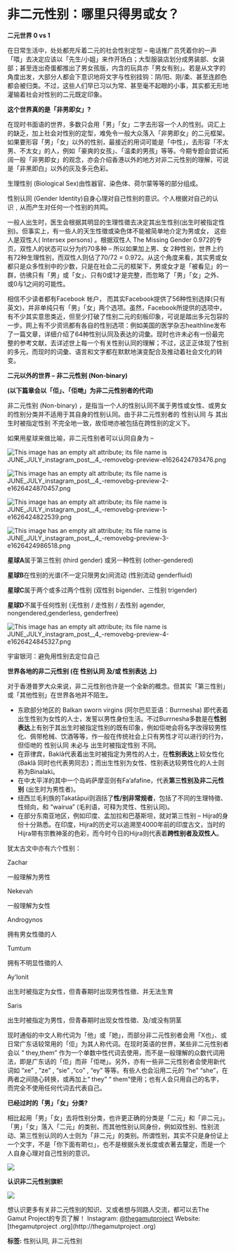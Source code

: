 # 非二元性别：哪里只得男或女？

**二元世界 0 vs 1**

在日常生活中，处处都充斥着二元的社会性别定型 – 电话推广员凭着你的一声「喂」去决定应该以「先生/小姐」来作开场白；大型服装店划分成男装部、女装部；甚至连出奇蛋都推出了男女孩版，内含的玩具亦「男女有别」。若是从文字的角度出发，大部分人都会下意识地将文字与性别挂钩：阴/阳、刚/柔、甚至连颜色都会被归类。不过，这些人们早已习以为常、甚至毫不起眼的小事，其实都无形地灌输着社会对性别的二元既定印象。

**这个世界真的是「非男即女」?**

在现时书面语的世界，多数只会用「男」「女」二字去形容一个人的性别。词汇上的缺乏，加上社会对性别的定型，难免令一般大众落入「非男即女」的二元框架。如果要形容「男」「女」以外的性别，最接近的用词可能是「中性」，去形容「不太男、不太女」的人，例如「豪爽的女孩」、「温柔的男孩」等等。今期专题会尝试拓阔一般「非男即女」的观念，亦会介绍香港以外的地方对非二元性别的理解，可说是「非黑即白」以外的灰及多元色彩。

生理性别 (Biological Sex)由性器官、染色体、荷尔蒙等等的部分组成。

性别认同 (Gender Identity)自身心理对自己性别的意识。个人根据对自己的认识﹐从而产生对任何一个性别的共鸣。

一般人出生时，医生会根据其明显的生理性徵去决定其出生性别(出生时被指定性别)。但事实上，有一些人的天生性徵或染色体不能被简单地介定为男或女， 这些人是双性人( Intersex persons) 。根据双性人 The Missing Gender 0.972的专页，双性人的状态可以分为约70多种 – 所以如果加上男、女 2种性别，世界上约有72种生理性别，而双性人则佔了70/72 = 0.972。从这个角度来看，其实男或女都只是众多性别中的少数，只是在社会二元的框架下，男或女才是「被看见」的一群，彷彿只有「男」或「女」、只有0或1才是完整，而忽略了「男」「女」之外、或0与1之间的可能性。

相信不少读者都有Facebook 帐户， 而其实Facebook提供了56种性别选择(只有英文)，并非单纯只有「男」「女」两个选项。虽然，Facebook所提供的选项中，有不少其实意思类近，但至少打破了性别二元的刻板印象，可说是踏出多元包容的一步。网上有不少资讯都有各自的性别选项：例如美国的医学杂志healthline发布了一篇文章，详细介绍了64种性别认同及表达的词彙。现时也许未必有一份最完整的参考文献，去详述世上每一个有关性别认同的理解；不过，这正正体现了性别的多元，而现时的词彙、语言和文字都在默默地演变配合及推动着社会文化的转变。

**二元以外的世界 – 非二元性别 (Non-binary)**

**(以下篇章会以「佢」、「佢哋」为非二元性别者的代词)**

非二元性别 (Non-binary) ，是指当一个人的性别认同不属于男性或女性、或男女的性别分类并不适用于其自身的性别认同。由于非二元性别者的 性别认同 与 其出生时被指定性别 不完全地一致，故佢哋亦被包括在跨性别的定义下。

如果用星球来做比喻，非二元性别者可以认同自身为 –

![This image has an empty alt attribute; its file name is JUNE_JULY_instagram_post__4_-removebg-preview-e1626424793476.png](https://genderempowerment.org/2020newsite/wp-content/uploads/2021/07/JUNE_JULY_instagram_post__4_-removebg-preview-e1626424793476.png)

![This image has an empty alt attribute; its file name is JUNE_JULY_instagram_post__4_-removebg-preview-2-e1626424870457.png](https://genderempowerment.org/2020newsite/wp-content/uploads/2021/07/JUNE_JULY_instagram_post__4_-removebg-preview-2-e1626424870457.png)

![This image has an empty alt attribute; its file name is JUNE_JULY_instagram_post__4_-removebg-preview-1-e1626424822539.png](https://genderempowerment.org/2020newsite/wp-content/uploads/2021/07/JUNE_JULY_instagram_post__4_-removebg-preview-1-e1626424822539.png)

![This image has an empty alt attribute; its file name is JUNE_JULY_instagram_post__4_-removebg-preview-3-e1626424986518.png](https://genderempowerment.org/2020newsite/wp-content/uploads/2021/07/JUNE_JULY_instagram_post__4_-removebg-preview-3-e1626424986518.png)

**星球A**属于第三性别 (third gender) 或另一种性别 (other-gendered)

**星球B**在性别的光谱(不一定只限男女)间流动 (性别流动 genderfluid)

**星球C**属于两个或多过两个性别 (双性别 bigender、三性别 trigender)

**星球D**不属于任何性别 (无性别 / 走性别 / 去性别 agender, nongendered,genderless, genderfree)

![This image has an empty alt attribute; its file name is JUNE_JULY_instagram_post__4_-removebg-preview-4-e1626424845327.png](https://genderempowerment.org/2020newsite/wp-content/uploads/2021/07/JUNE_JULY_instagram_post__4_-removebg-preview-4-e1626424845327.png)

宇宙银河：避免用性别去定位自己

**世界各地的非二元性别 (在 性别认同 及/或 性别表达 上)**

对于香港普罗大众来说，非二元性别也许是一个全新的概念。但其实「第三性别」或「其他性别」在世界各地并不陌生。

*   东欧部分地区的 Balkan sworn virgins (阿尔巴尼亚语：Burrnesha) 即代表着出生性别为女性的人士，发誓以男性身份生活。不过Burrnesha多数是在**性别表达**上有别于其出生时被指定性别的既有印象，例如佢哋会将名字改得较男性化、佩带枪械、饮酒等等，作一般在传统社会上只有男性才可以进行的行为，但佢哋的 性别认同 未必与 出生时被指定性别 不同。
*   在菲律宾，Baklâ代表着出生时被指定为男性的人士，在**性别表达**上较女性化(Baklâ 同时也代表男同志)；而出生性别为女性、性别表达较男性化的人士则称为Binalaki。
*   在中太平洋的其中一个岛屿萨摩亚则有Fa’afafine，代表**第三性别及非二元性别** (出生时为男性者)。
*   纽西兰毛利族的Takatāpui则涵括了**性/别非常规者**，包括了不同的生理特徵、性倾向，和 “wairua” (毛利语，可释为灵性、性别认同)。
*   在部分东南亚地区，例如印度、孟加拉和巴基斯坦，就对第三性别 – Hijra的身份十分熟悉。在印度，Hijra的历史可以追溯至4000年前的印度古文，当时的Hijra带有宗教神圣的色彩，而今时今日的Hijra则代表着**跨性别者及双性人**。

犹太古文中亦有六个性别：

Zachar

一般理解为男性

Nekevah

一般理解为女性

Androgynos

拥有男女性徵的人

Tumtum

拥有不明显性徵的人

Ay’lonit

出生时被指定为女性，但青春期时出现男性性徵、并无法生育

Saris

出生时被指定为男性，但青春期时出现女性性徵、及/或没有阴茎

现时通俗的中文人称代词为「他」或「她」，而部分非二元性别者会用「X也」、或日常广东话较常用的「佢」为其人称代词。在现时英语的世界，某些非二元性别者会以 “ they,them” 作为一个单数中性代词去使用，而不是一般理解的众数代词用法，即是广东话的「佢」而非「佢哋」。另外，亦有一些非二元性别者会使用新代词如 “xe” , “ze” , “sie” ,“co” , “ey” 等等。有些人也会沿用二元的 “he” “she”，在两者之间随心转换，或再加上“ they” “ them”使用；也有人会只用自己的名字，而完全不使用任何代词去代表自己。

**已经过时的「男」「女」分类?**

相比起用「男」「女」去将性别分类，也许更正确的分类是「二元」和「非二元」。「男」「女」落入「二元」的类别，而其他性别认同身份，例如双性别、性别流动、第三性别认同的人士则为「非二元」的类别。所谓性别，其实不只是身份证上一个文字，不是「你下面有啲乜」，也不是根据头发长度或衣著去釐定，而是一个人自身心理对自己性别的意识。

![](https://genderempowerment.org/2020newsite/wp-content/uploads/2021/07/JUNE-JULY-instagram-post-3-1024x1024.png)

**认识非二元性别旗帜**

![](https://genderempowerment.org/2020newsite/wp-content/uploads/2021/07/JUNE-instagram-post-1-1024x1024.png)

想认识更多有关非二元性别的知识、又或者想与同路人交流，都可以去The Gamut Project的专页了解！
Instagram: [@thegamutproject](https://www.instagram.com/thegamutproject/)
Website: [thegamutproject .org](http://thegamutproject .org)

**标签:** 性别认同, 非二元性别
